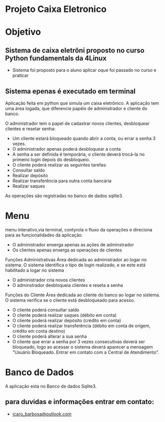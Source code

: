 # Projeto Caixa Eletronico

# Objetivo

## Sistema de caixa eletrôni proposto no curso Python fundamentals da 4Linux

- Sistema foi proposto para o aluno aplicar oque foi passado no curso e praticar

## Sistema epenas é executado em terminal

Aplicação feita em python que simula um caixa eletrônico. A aplicação tem uma
área logada, que diferencie papéis de administrador e cliente do banco.

O administrador tem o papel de cadastrar novos clientes, desbloquear clientes e resetar senha:

- Um cliente estará bloqueado quando abrir a conta, ou errar a senha 3 vezes.
- O administrador apenas poderá desbloquear a conta
- A senha a ser definida é temporária, o cliente deverá trocá-la no primeiro login depois
  do desbloqueio.
- O cliente poderá realizar as seguintes tarefas:
- Consultar saldo
- Realizar depósito
- Realizar transferência para outra conta bancária
- Realizar saques

As operações são registradas no banco de dados sqlite3.

# Menu

menu interativo,via terminal, contyrola o fluxo da operações
e direciona para as funcionalidades da aplicação.

- O administrador enxerga apenas as ações de adminstrador
- Os clientes apenas enxerga as operações de clientes

Funções Administrativas Área dedicada ao administrador ao logar no sistema. O sistema
identifica o tipo de login realizado, e se este está habilitado a logar no sistema

- O administrador cria novos clientes
- O adminstrador desbloqueia clientes e reseta a senha

Funções do Cliente Área dedicada ao cliente do banco ao logar no sistema. O sistema
verifica se o cliente está desbloqueado para acesso.

- O cliente poderá consultar saldo
- O cliente poderá realizar saques (débito em conta)
- O cliente poderá realizar depósito (crédito em conta)
- O cliente poderá realizar transferência (débito em conta de origem, crédito em conta
  destino)
- O cliente poderá alterar a sua senha
- O cliente que errar a senha por 3 vezes consecutivas deverá ser bloqueado, logo ao
  acessar o sistema deverá aparecer a mensagem “Usuário Bloqueado. Entrar em contato
  com a Central de Atendimento”.

# Banco de Dados

A aplicação esta no Banco de dados Sqlite3.

## para duvidas e informações entrar em contato:

- icaro_barbosa@outlook.com
